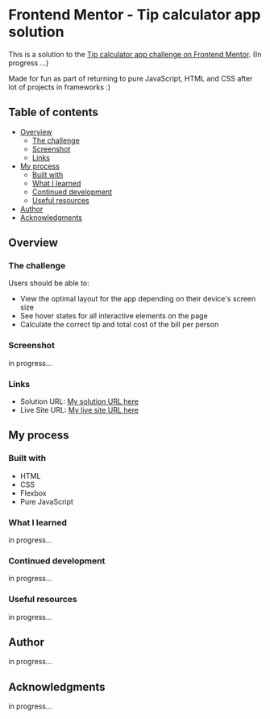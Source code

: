# Frontend Mentor - Tip calculator app solution

This is a solution to the [Tip calculator app challenge on Frontend Mentor](https://www.frontendmentor.io/challenges/tip-calculator-app-ugJNGbJUX). (In progress ...)

Made for fun as part of returning to pure JavaScript, HTML and CSS after lot of projects in frameworks :)

## Table of contents

- [Overview](#overview)
  - [The challenge](#the-challenge)
  - [Screenshot](#screenshot)
  - [Links](#links)
- [My process](#my-process)
  - [Built with](#built-with)
  - [What I learned](#what-i-learned)
  - [Continued development](#continued-development)
  - [Useful resources](#useful-resources)
- [Author](#author)
- [Acknowledgments](#acknowledgments)

## Overview

### The challenge

Users should be able to:

- View the optimal layout for the app depending on their device's screen size
- See hover states for all interactive elements on the page
- Calculate the correct tip and total cost of the bill per person

### Screenshot

in progress...

### Links

- Solution URL: [My solution URL here](#)
- Live Site URL: [My live site URL here](#)

## My process

### Built with

- HTML
- CSS
- Flexbox
- Pure JavaScript

### What I learned

in progress...

### Continued development

in progress...

### Useful resources

in progress...

## Author

in progress...

## Acknowledgments

in progress...

